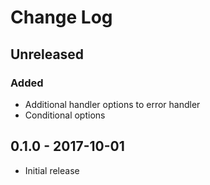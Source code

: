# Change Log


## Unreleased

### Added

- Additional handler options to error handler
- Conditional options


## 0.1.0 - 2017-10-01

- Initial release
